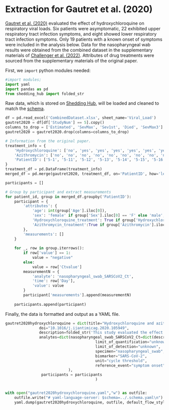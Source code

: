 # Extraction for Gautret et al. (2020)

[Gautret et al. (2020)](https://www.sciencedirect.com/science/article/pii/S0924857920300996?via%3Dihub) evaluated the effect of hydroxychloroquine on respiratory viral loads. Six patients were asymptomatic, 22 exhibited upper respiratory tract infection symptoms, and eight showed lower respiratory tract infection symptoms. Only 19 patients with a known onset of symptoms were included in the analysis below. Data for the nasopharyngeal wab results were obtained from the combined dataset in the supplementary materials of [Challenger et al. (2022)](https://doi.org/10.1186/s12916-021-02220-0). Attributes of drug treatments were sourced from the supplementary materials of the original paper.

First, we `import` python modules needed:

```python
#import modules;
import yaml
import pandas as pd
from shedding_hub import folded_str
```

Raw data, which is stored on [Shedding Hub](https://github.com/shedding-hub/shedding-hub/tree/main/data/gautret2020hydroxychloroquine), will be loaded and cleaned to match the [schema](https://github.com/shedding-hub/shedding-hub/blob/main/data/.schema.yaml). 

```python
df = pd.read_excel('CombinedDataset.xlsx', sheet_name='Viral_Load')
gautret2020 = df[df['StudyNum'] == 5].copy()
columns_to_drop = ['Estimated', 'SevMax', 'Sev1st', 'Died', 'SevMax3']
gautret2020 = gautret2020.drop(columns=columns_to_drop)

# Information from the original paper.
treatment_info = {
    'Hydroxychloroquine': ['no', 'yes', 'yes', 'yes', 'yes', 'yes', 'yes', 'yes', 'yes', 'yes', 'yes', 'yes', 'yes', 'yes', 'yes', 'yes', 'yes', 'yes','yes'],
    'Azithromycin': ['no', 'no', 'no', 'no', 'no', 'no', 'no', 'no', 'no', 'no', 'no', 'no', 'no', 'yes', 'yes', 'yes', 'yes', 'yes','yes'],
    'PatientID': ['5-1', '5-11', '5-12', '5-13', '5-14', '5-15', '5-16', '5-17', '5-18', '5-19', '5-20', '5-21', '5-22', '5-23', '5-24', '5-25', '5-26', '5-27', '5-28']
}
treatment_df = pd.DataFrame(treatment_info)
merged_df = pd.merge(gautret2020, treatment_df, on='PatientID', how='left')

participants = []

# Group by participant and extract measurements
for patient_id, group in merged_df.groupby('PatientID'):
    participant = {
        'attributes': {
            'age': int(group['Age'].iloc[0]),
            'sex': 'female' if group['Sex'].iloc[0] == 'F' else 'male',
            'Hydroxychloroquine_treatment': True if group['Hydroxychloroquine'].iloc[0] == 'yes' else False,
            'Azithromycin_treatment':True if group['Azithromycin'].iloc[0] == 'yes' else False
        },
        'measurements': []
    }
    
    for _, row in group.iterrows():
        if row['value'] == 1:
            value = "negative"
        else:
            value = row['Ctvalue']
        measurementN = {
            'analyte': 'nasopharyngeal_swab_SARSCoV2_Ct',
            'time': row['Day'],
            'value': value
        }
        participant['measurements'].append(measurementN)
        
    participants.append(participant)
```

Finally, the data is formatted and output as a YAML file.

```python
gautret2020hydroxychloroquine = dict(title="Hydroxychloroquine and azithromycin as a treatment of COVID-19:results of an open-label non-randomized clinical trial",
               doi="10.1016/j.ijantimicag.2020.105949",
               description=folded_str('This study evaluated the effect of hydroxychloroquine on respiratory viral loads. Six patients were asymptomatic, 22 exhibited upper respiratory tract infection symptoms, and eight showed lower respiratory tract infection symptoms. Only 19 patients with a known onset of symptoms were included in the analysis below. Data for the nasopharyngeal swab results were obtained from the combined dataset in the supplementary materials of Challenger et al. (2022). Attributes of drug treatments were sourced from the supplementary materials of the original paper.\n'),
               analytes=dict(nasopharyngeal_swab_SARSCoV2_Ct=dict(description=folded_str("Cycle threshold (Ct) values targeting the E gene in nasopharyngeal swab samples.\n"),
                                        limit_of_quantification="unknown",
                                        limit_of_detection="unknown",
                                        specimen="nasopharyngeal_swab", 
                                        biomarker="SARS-CoV-2", 
                                        unit="cycle threshold",
                                        reference_event="symptom onset",)
                            ),
                participants = participants
                                        )


with open("gautret2020hydroxychloroquine.yaml","w") as outfile:
    outfile.write("# yaml-language-server: $schema=../.schema.yaml\n")
    yaml.dump(gautret2020hydroxychloroquine, outfile, default_flow_style=False, sort_keys=False)
```
